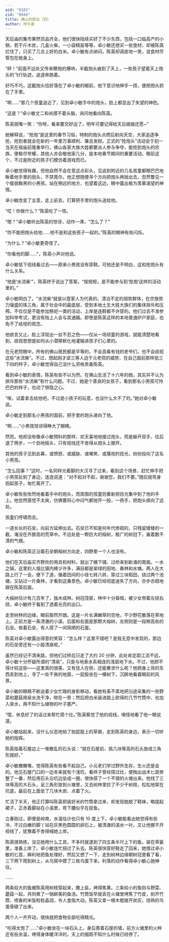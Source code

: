 ```yaml
---
aid: "0101"
zid: "0044"
title: 佛山的假日（四）
author: 吹牛者
---
```


天后庙的集市果然货品齐全，他们很快陆续买好了不少东西，包括一口临高产的小锅，若干斤木炭，几盒火柴，一小袋精盐等等，卓小敏还想买一些食材，却被陈英拦住了，只买了几合上好的白米。卓小敏有点纳闷，陈英却调皮地一笑，说食材尽管包在她身上。



“砰！”前面不远处又传来鞭炮的爆响，半截炮头崩到了天上，一些孩子望着天上炮头的飞行轨迹，追逐奔跑着。



好巧不巧，这截炮头恰好落在了卓小敏的眼前，他下意识地伸手一捞，便把炮头抓在了手里。



“啊……”那几个孩童追近了，见到卓小敏手中的炮头，脸上都显出了失望的神色。



“这是？”卓小敏丈二和尚摸不着头脑，询问地看向陈英。



陈英抿嘴一笑：“你呀，看来要交好运了。明年可要记得给天后娘娘还愿~”



她解释说，“抢炮”是这里的春节习俗，特制的炮头点燃后射向天空，大家追逐争抢，抢到者就会在新的一年里万事顺利、兼且发财。正式的“抢炮头”活动会于初一当天在祖庙前隆重举行，佛山各家大族大姓都要派人参与争夺，能抢到炮头的宗族，便极尽夸耀，其他人亦会敬他家几分，是本地春节期间的重要活动。眼前这个，不过是附近的孩子们模仿着游戏而已。



卓小敏觉得有趣，但他自然不会在意这点彩头，见追到附近的几名孩童都眼巴巴地瞅着他手里的炮头，不禁莞尔。他正想随便寻个方向把炮头再抛出去，忽然瞥见一个瘦弱黝黑的小男孩，站在稍远的地方，也望着这边，眼中露出极为羡慕渴望的神情。



卓小敏改变了主意，走上前去，打算把手里的炮头送给他。



“哎！你做什么？”陈英吃了一惊。



“嗯？”卓小敏听出陈英的惊讶，动作一滞，“怎么了？”



“你不能把炮头给他……他不是和这些孩子一起的。”陈英的眼神有些闪烁。



“为什么？”卓小敏更奇怪了。



“你看他的脚……”，陈英小声对他说。



卓小敏低下视线看过去——原来小男孩没有穿鞋。可他还是不明白，这和抢炮头有什么关系。



“他是‘水流柴’”，陈英终于说出了答案，“按规矩，是不能参与到‘抢炮’这样的活动里的。”



卓小敏明白了。“水流柴”就是以疍家人为代表的、漂泊不定的弱势群体，在宗族势力强盛的珠三角，属于社会中的最底层，受到本地土生大姓大族们的集体排斥和压榨。不仅仅是不能参加祭祀一类的活动，上岸是连鞋都不许穿的。他们过去不准参加科举考试，更没有陆上人会与其通婚。即使是陈英这样的本地普通炉户家庭，也免不了歧视的观念。



他欲言又止，脸上浮现出一丝不忍之色——仅从一场顽童的游戏，就能清楚地看到，歧视思想是如何从小潜移默化地灌输进孩子们心里的。



在元老院眼中，所有的佛山居民都是平等的，不会高看有钱的老爷们，也不会歧视这些“水流柴”。不过，想起刚才梁三等人迫于元老院的威势、在自己面前那样低三下四的样子，卓小敏觉得自己没什么资格责备陈英。



看到卓小敏的表情，陈英有些不以为然。在佛山生活了十六年的她，其实并不认为排斥那些“水流柴”有什么问题。不过，她是个善良的女孩子，看到那名小男孩可怜巴巴的样子，也动了恻隐之心。



“唉，试着拿去给他吧，不过是小孩子的玩意，也没什么大不了的。”她对卓小敏说。



卓小敏走到那名小男孩的面前，把手里的炮头递向了他。



“啊……”小男孩惊讶得睁大了眼睛。



然而，他却没有像卓小敏预料的那样、欢天喜地地接过炮头，而是躲开双手，往后退了两步，一个劲地摇头，只有视线还不舍得从炮头上挪开。



其他的孩子见到此幕，或愤怒、或威胁、或嘲笑、或蔑视的目光，纷纷投向了这名小男孩。



“怎么回事？”这时，一名同样光着脚的大汉寻了过来，看到这个场景，赶忙伸手把小男孩扯到了身边，连连说道：“对不起对不起，谢谢您，我们不要。”随后就弯身抱起孩子，匆忙离开了。



卓小敏有些怅然地看着手中的炮头，而周围的孩童则重新把目光集中到了他的手上。他忽然感觉不太爽，仿佛要将心中闷气都抛开一般，一扬手，把炮头掷向了远处。



孩童们呼啸而去。

一道长长的石垒，向前方延伸出去。石垒已不知是何年代修砌的，只残留矮矮的一截，淹没在齐膝高的荒草中。不远处是一颗巨大的榕树，极广的树冠下，垂着数不清的气根。



卓小敏和陈英正沿着石垒朝榕树方向走，四野里一个人也没有。



他们在天后庙买齐野炊的用具和材料，就出了栅下铺、过桥来到新涌的南面。一水之隔，这里的人烟比镇内稀少许多，满目都是翠绿的田地、桑林和水塘。两人在大路上行了一会，便下了道，循着田间的小径七转八转，穿过三块稻田，绕过两个池塘，又钻过一片桑林，才看到这番景色。卓小敏已经彻底迷失了方向，亦步亦趋地跟在陈英后面。



大榕树估计有几百年了，独木成林。树冠茂密，林中十分昏暗，被少女带着左绕右绕，卓小敏终于看到了透着光亮的出口。



走至树林的边缘，眼前豁然开朗。这是一片长满嫩草的空地，不少野花散落在草地上。正前方是一条清澈的小溪，后面和右面是那颗大榕树，左侧则是一段稍高些的石垒。依着石垒，有人搭了一间简陋的石屋。



陈英对卓小敏露出得意的笑容：“怎么样？这里不错吧？是我无意中发现的，那边的石垒旁还有一小股清泉呢。”



虽然已经记不清来路，但他们过桥后只走了大约 20 分钟，此处肯定距江流不远，卓小敏十分怀疑所谓的“清泉”，只是与地表水系相连的浅层地下水。不过，他顾不得计较这些——这里真的很美，又有佳人在侧，还能奢求什么呢？他把身上背的东西丢到地上，寻了一处干爽的地面，一屁股坐在一棵树下，沉醉地看着眼前的风景。



卓小敏的眼睛不断追着少女忙碌的身影移动，看她有条不紊地把沿途采集的一些野菜和蘑菇用泉水洗干净，晾在一旁；然后把白米装进路上砍得的几节竹筒中、也加入泉水，用不知什么植物的叶子塞严。



“喂，休息好了的话过来帮忙搭个灶。”陈英察觉了他的视线，嗔怪地看了他一眼说道。



卓小敏站起来，没什么仪态地拍了拍屁股上的草屑，走到陈英的身边，表示一切听她的指挥。



陈英指着石屋边上一堆散乱的石头说：“就在石屋前，挑几块等高的石头放成三角形就好。”



卓小敏撇撇嘴，觉得陈英有些看不起自己。小元老们学过野外生存，生火还是会的。他见石屋门口的一边本来就有个浅坑，看样子曾经搭过灶，便掏出战术匕首修整了一番，然后用石头沿坑边垒成一圈，很快搭了一个不错的火塘出来。他找了三块等高的大石头，呈三角形放到火塘里，又去树林里捡了不少干树枝，松松地架在坑底，最后在上面垒了几块木炭、点着了火。



忙活了半天，他正打算叫陈英把装好米的竹筒拿过来，却发现她脱了鞋袜，略提起裙子，正赤着脚站在小溪里，弯下腰似乎在捉鱼。



立春刚过，即便是岭南，水温估计也只有 10 度上下，卓小敏能看出她觉得有些冷，不过白嫩的脚丫站在灰黑色圆圆的卵石上，被清澈的溪水一衬，又让他挪不开视线了，犹豫着不舍得喊她上岸。



陈英很熟练，没见她用什么工具，不多时就逮到了四五条半尺上下的鱼，装在草篓里，准备上岸了。卓小敏连忙扭过了头去。陈英很快穿好鞋走了回来，她借过卓小敏的匕首，麻利地把鱼处理好，然后又想了一下，走到树林边缘朝树冠里看了看，三下两下爬到树上，从鸟窝中摸了三枚鸟蛋下来。利落的动作看得卓小敏心驰神往。



……



两条较大的鱼被陈英用树枝穿起来，撒上盐，烤得焦黄。三条较小的鱼则与野菜、蘑菇一起，共同煮了一锅鲜美的鱼汤。竹筒饭早就丢在火塘里烤焦了竹皮，剖开竹筒、喷香的米饭粒粒晶润，令人食指大动。陈英又拿一根木棍拨开炭灰，烧熟的鸟蛋骨碌了出来。



两个人一齐开动，很快就把食物全部吃得精光。



“吃得太饱了……”卓小敏坐在一块石头上，身后靠着石屋的墙，前方火塘里的火种还有些余温，烤得身体暖洋洋的，天上的细雨不知什么时候已经停了。
